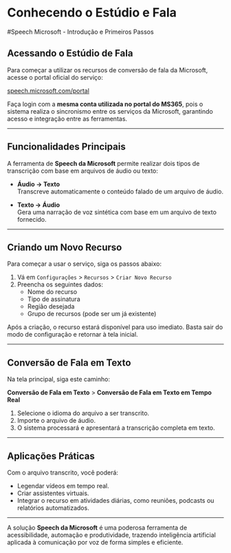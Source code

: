 # Conhecendo o Estúdio e Fala

#Speech Microsoft - Introdução e Primeiros Passos

## Acessando o Estúdio de Fala

Para começar a utilizar os recursos de conversão de fala da Microsoft, acesse o portal oficial do serviço:

[speech.microsoft.com/portal](https://speech.microsoft.com/portal)

Faça login com a **mesma conta utilizada no portal do MS365**, pois o sistema realiza o sincronismo entre os serviços da Microsoft, garantindo acesso e integração entre as ferramentas.

---

## Funcionalidades Principais

A ferramenta de **Speech da Microsoft** permite realizar dois tipos de transcrição com base em arquivos de áudio ou texto:

- **Áudio → Texto**  
  Transcreve automaticamente o conteúdo falado de um arquivo de áudio.

- **Texto → Áudio**  
  Gera uma narração de voz sintética com base em um arquivo de texto fornecido.

---

## Criando um Novo Recurso

Para começar a usar o serviço, siga os passos abaixo:

1. Vá em `Configurações` > `Recursos` > `Criar Novo Recurso`
2. Preencha os seguintes dados:
   - Nome do recurso
   - Tipo de assinatura
   - Região desejada
   - Grupo de recursos (pode ser um já existente)

Após a criação, o recurso estará disponível para uso imediato. Basta sair do modo de configuração e retornar à tela inicial.

---

## Conversão de Fala em Texto

Na tela principal, siga este caminho:

**Conversão de Fala em Texto** > **Conversão de Fala em Texto em Tempo Real**

1. Selecione o idioma do arquivo a ser transcrito.
2. Importe o arquivo de áudio.
3. O sistema processará e apresentará a transcrição completa em texto.

---

## Aplicações Práticas

Com o arquivo transcrito, você poderá:

- Legendar vídeos em tempo real.
- Criar assistentes virtuais.
- Integrar o recurso em atividades diárias, como reuniões, podcasts ou relatórios automatizados.

---

A solução **Speech da Microsoft** é uma poderosa ferramenta de acessibilidade, automação e produtividade, trazendo inteligência artificial aplicada à comunicação por voz de forma simples e eficiente.
